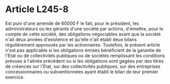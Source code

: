 # Article L245-8

Est puni d'une amende de 60000 F le fait, pour le président, les administrateurs ou les gérants d'une société par actions, d'émettre, pour le compte de cette société, des obligations négociables avant que la société n'ait deux années d'existence et qu'elle n'ait établi deux bilans régulièrement approuvés par les actionnaires.   Toutefois, le présent article n'est pas applicable si les obligations émises bénéficient de la garantie de l'Etat ou de collectivités publiques ou de sociétés remplissant les conditions prévues à l'alinéa précédent ou si les obligations sont gagées par des titres de créances sur l'Etat, sur des collectivités publiques, sur des entreprises concessionnaires ou subventionnées ayant établi le bilan de leur premier exercice.